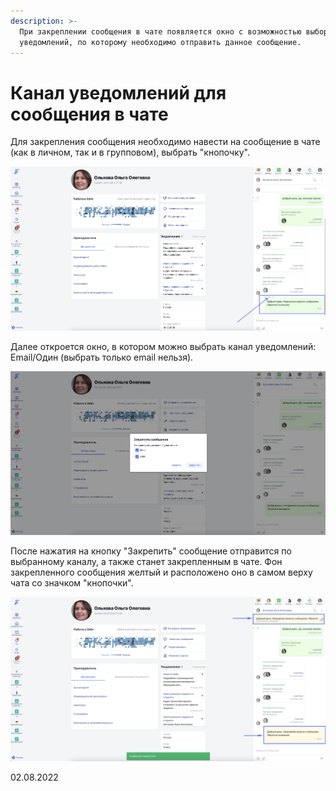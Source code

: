 ```yaml
---
description: >-
  При закреплении сообщения в чате появляется окно с возможностью выбора канала
  уведомлений, по которому необходимо отправить данное сообщение.
---
```


# Канал уведомлений для сообщения в чате

Для закрепления сообщения необходимо навести на сообщение в чате (как в личном, так и в групповом), выбрать "кнопочку".

![](<../../.gitbook/assets/image (25) (3).png>)

Далее откроется окно, в котором можно выбрать канал уведомлений: Email/Один (выбрать только email нельзя).

![](<../../.gitbook/assets/image (34) (3).png>)

После нажатия на кнопку "Закрепить" сообщение отправится по выбранному каналу, а также станет закрепленным в чате. Фон закрепленного сообщения желтый и расположено оно в самом верху чата со значком "кнопочки".

![](<../../.gitbook/assets/image (24) (3).png>)

02.08.2022
